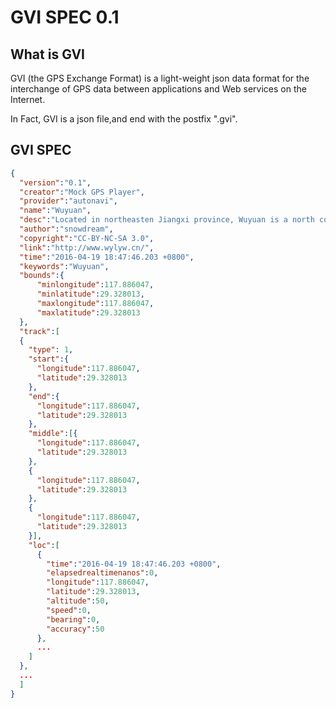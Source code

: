 # GVI SPEC 0.1

## What is GVI
GVI (the GPS Exchange Format) is a light-weight json data format for the interchange of GPS data between applications and Web services on the Internet.

In Fact, GVI is a json file,and end with the postfix ".gvi".


## GVI SPEC
```json
{
  "version":"0.1",  
  "creator":"Mock GPS Player",
  "provider":"autonavi",
  "name":"Wuyuan",
  "desc":"Located in northeasten Jiangxi province, Wuyuan is a north county of Shangrao city, which is believed as the cradle of Huizhou culture. Known as \"the most beautiful village of China\",\"home to books\" and \"home to tea\", Wuyuan has become an attractive senery spot to to people all over the world. The most attracting sightseeings are the rape flowers and Hui style architecture.",
  "author":"snowdream",
  "copyright":"CC-BY-NC-SA 3.0",
  "link":"http://www.wylyw.cn/",
  "time":"2016-04-19 18:47:46.203 +0800",
  "keywords":"Wuyuan",
  "bounds":{
      "minlongitude":117.886047,
      "minlatitude":29.328013,
      "maxlongitude":117.886047,
      "maxlatitude":29.328013
  },
  "track":[
  {
    "type": 1,
    "start":{
      "longitude":117.886047,
      "latitude":29.328013
    },
    "end":{
      "longitude":117.886047,
      "latitude":29.328013
    },
    "middle":[{
      "longitude":117.886047,
      "latitude":29.328013
    },
    {
      "longitude":117.886047,
      "latitude":29.328013
    },
    {
      "longitude":117.886047,
      "latitude":29.328013
    }],
    "loc":[
      {
        "time":"2016-04-19 18:47:46.203 +0800",
        "elapsedrealtimenanos":0,
        "longitude":117.886047,
        "latitude":29.328013,
        "altitude":50,
        "speed":0,
        "bearing":0,
        "accuracy":50
      },
      ...            
    ]
  },
  ...
  ]
}
```
